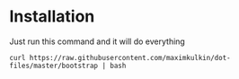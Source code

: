 # Installation

Just run this command and it will do everything

    curl https://raw.githubusercontent.com/maximkulkin/dot-files/master/bootstrap | bash

